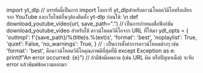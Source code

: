 import yt_dlp //  บรรทัดนี้เป็นการ import ไลบรารี yt_dlpสำหรับดาวน์โหลดวิดีโอหรือเสียงจาก YouTube และเว็บไซต์อื่นๆต้องติดตั้ง yt-dlp ก่อนใช้: \n
def download_youtube_video(url, save_path=".") // เป็นการกำหนดชื่อฟังก์ชัน download_youtube_video สำหรับใช้ ดาวน์โหลดวิดีโอจาก URL ที่ให้มา
 ydl_opts = {
        'outtmpl': f'{save_path}/%(title)s.%(ext)s',
        'format': 'best',
        'noplaylist': True,
        'quiet': False,
        'no_warnings': True,
         }                      // : เป็นการตั้งค่าการดาวน์โหลดต่างๆ เช่น  'format': 'best', คือดาวน์โหลดวิดีโอคุณภาพดีที่สุดที่มี
         except Exception as e:
        print(f"An error occurred: {e}") // ถ้ามีข้อผิดพลาด (เช่น URL ผิด หรือปัญหาเน็ต) จะจับ error แล้วพิมพ์ข้อความออกมา
